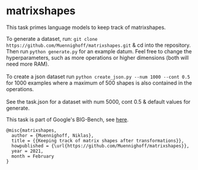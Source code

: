 # matrixshapes
This task primes language models to keep track of matrixshapes.

To generate a dataset, run:
`git clone https://github.com/Muennighoff/matrixshapes.git`
& cd into the repository.
<br>
Then run `python generate.py` for an example datum. Feel free to change the hyperparameters, such as more operations or higher dimensions (both will need more RAM).
<br> <br>
To create a json dataset run `python create_json.py --num 1000 --cont 0.5` for 1000 examples where a maximum of 500 shapes is also contained in the operations. 
<br> <br>
See the task.json for a dataset with num 5000, cont 0.5 & default values for generate.

This task is part of Google's BIG-Bench, see [here](https://github.com/google/BIG-bench/tree/main/bigbench/benchmark_tasks/matrixshapes).

```
@misc{matrixshapes,
  author = {Muennighoff, Niklas},
  title = {{Keeping track of matrix shapes after transformations}},
  howpublished = {\url{https://github.com/Muennighoff/matrixshapes}},
  year = 2021,
  month = February
}
```
